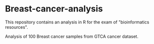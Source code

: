 # Breast-cancer-analysis
This repository contains an analysis in R for the exam of "bioinformatics resources". 

Analysis of 100 Breast cancer samples from GTCA cancer dataset.  
